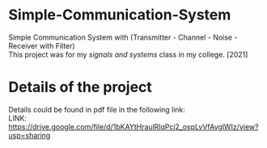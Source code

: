 # Simple-Communication-System
Simple Communication System with (Transmitter - Channel - Noise - Receiver with Filter)  
This project was for my *signals and systems* class in my college. [2021]

# Details of the project  
Details could be found in pdf file in the following link:  
LINK: https://drive.google.com/file/d/1bKAYtHraulRlqPcj2_ospLvVfAvglWIz/view?usp=sharing
